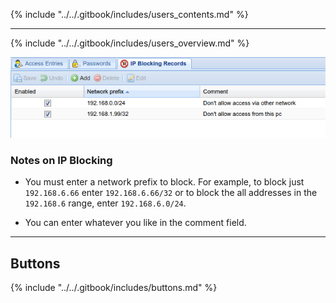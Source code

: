 {% include "../../.gitbook/includes/users_contents.md" %}

---

{% include "../../.gitbook/includes/users_overview.md" %}

!['IP Blocking' Tab](../../.gitbook/assets/doc/users/ipblocking_tab.png)

### Notes on IP Blocking

* You must enter a network prefix to block. For example, to block just `192.168.6.66`
enter `192.168.6.66/32` or to block the all addresses in the `192.168.6` range, enter
`192.168.6.0/24`.

* You can enter whatever you like in the comment field.

---

## Buttons

{% include "../../.gitbook/includes/buttons.md" %}
